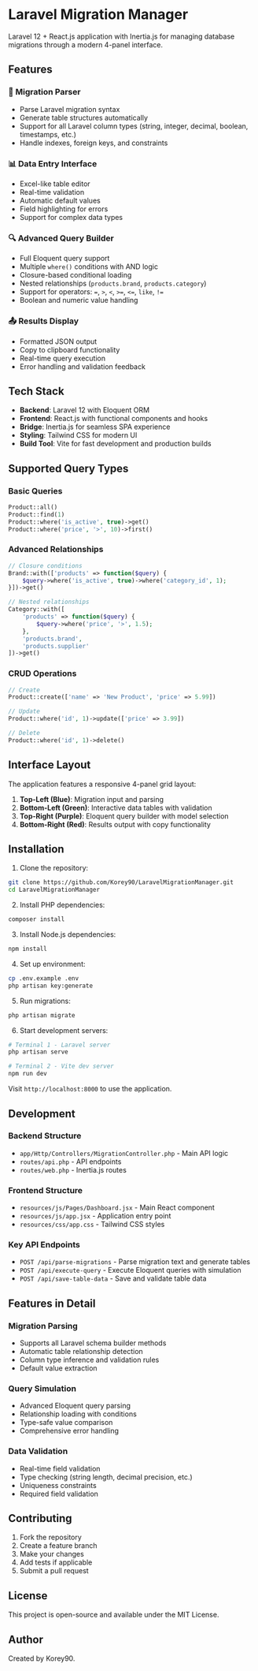 # Laravel Migration Manager

Laravel 12 + React.js application with Inertia.js for managing database migrations through a modern 4-panel interface.

## Features

### 🔧 Migration Parser
- Parse Laravel migration syntax
- Generate table structures automatically
- Support for all Laravel column types (string, integer, decimal, boolean, timestamps, etc.)
- Handle indexes, foreign keys, and constraints

### 📊 Data Entry Interface
- Excel-like table editor
- Real-time validation
- Automatic default values
- Field highlighting for errors
- Support for complex data types

### 🔍 Advanced Query Builder
- Full Eloquent query support
- Multiple `where()` conditions with AND logic
- Closure-based conditional loading
- Nested relationships (`products.brand`, `products.category`)
- Support for operators: `=`, `>`, `<`, `>=`, `<=`, `like`, `!=`
- Boolean and numeric value handling

### 📤 Results Display
- Formatted JSON output
- Copy to clipboard functionality
- Real-time query execution
- Error handling and validation feedback

## Tech Stack

- **Backend**: Laravel 12 with Eloquent ORM
- **Frontend**: React.js with functional components and hooks
- **Bridge**: Inertia.js for seamless SPA experience
- **Styling**: Tailwind CSS for modern UI
- **Build Tool**: Vite for fast development and production builds

## Supported Query Types

### Basic Queries
```php
Product::all()
Product::find(1)
Product::where('is_active', true)->get()
Product::where('price', '>', 10)->first()
```

### Advanced Relationships
```php
// Closure conditions
Brand::with(['products' => function($query) { 
    $query->where('is_active', true)->where('category_id', 1); 
}])->get()

// Nested relationships
Category::with([
    'products' => function($query) { 
        $query->where('price', '>', 1.5); 
    }, 
    'products.brand',
    'products.supplier'
])->get()
```

### CRUD Operations
```php
// Create
Product::create(['name' => 'New Product', 'price' => 5.99])

// Update
Product::where('id', 1)->update(['price' => 3.99])

// Delete
Product::where('id', 1)->delete()
```

## Interface Layout

The application features a responsive 4-panel grid layout:

1. **Top-Left (Blue)**: Migration input and parsing
2. **Bottom-Left (Green)**: Interactive data tables with validation
3. **Top-Right (Purple)**: Eloquent query builder with model selection
4. **Bottom-Right (Red)**: Results output with copy functionality

## Installation

1. Clone the repository:
```bash
git clone https://github.com/Korey90/LaravelMigrationManager.git
cd LaravelMigrationManager
```

2. Install PHP dependencies:
```bash
composer install
```

3. Install Node.js dependencies:
```bash
npm install
```

4. Set up environment:
```bash
cp .env.example .env
php artisan key:generate
```

5. Run migrations:
```bash
php artisan migrate
```

6. Start development servers:
```bash
# Terminal 1 - Laravel server
php artisan serve

# Terminal 2 - Vite dev server
npm run dev
```

Visit `http://localhost:8000` to use the application.

## Development

### Backend Structure
- `app/Http/Controllers/MigrationController.php` - Main API logic
- `routes/api.php` - API endpoints
- `routes/web.php` - Inertia.js routes

### Frontend Structure
- `resources/js/Pages/Dashboard.jsx` - Main React component
- `resources/js/app.jsx` - Application entry point
- `resources/css/app.css` - Tailwind CSS styles

### Key API Endpoints
- `POST /api/parse-migrations` - Parse migration text and generate tables
- `POST /api/execute-query` - Execute Eloquent queries with simulation
- `POST /api/save-table-data` - Save and validate table data

## Features in Detail

### Migration Parsing
- Supports all Laravel schema builder methods
- Automatic table relationship detection
- Column type inference and validation rules
- Default value extraction

### Query Simulation
- Advanced Eloquent query parsing
- Relationship loading with conditions
- Type-safe value comparison
- Comprehensive error handling

### Data Validation
- Real-time field validation
- Type checking (string length, decimal precision, etc.)
- Uniqueness constraints
- Required field validation

## Contributing

1. Fork the repository
2. Create a feature branch
3. Make your changes
4. Add tests if applicable
5. Submit a pull request

## License

This project is open-source and available under the MIT License.

## Author

Created by Korey90.
